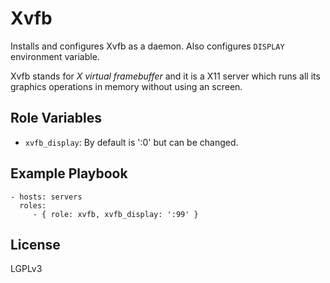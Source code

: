 # Xvfb

Installs and configures Xvfb as a daemon. Also configures `DISPLAY` environment
variable.

Xvfb stands for _X virtual framebuffer_ and it is a X11 server which runs all its
graphics operations in memory without using an screen.

## Role Variables

* `xvfb_display`: By default is ':0' but can be changed.

## Example Playbook

    - hosts: servers
      roles:
         - { role: xvfb, xvfb_display: ':99' }

## License

LGPLv3
